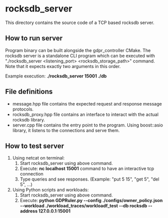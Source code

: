 # rocksdb_server

This directory contains the source code of a TCP based rocksdb server. 

## How to run server

Program binary can be built alongside the gdpr_controller CMake. The rocksdb server is a standalone CLI program which can be executed with "./rocksdb_server <listening_port> <rocksdb_storage_path>" command. Note that it expects exactly two arguments in this order.

Example execution: **./rocksdb_server 15001 ./db**

## File definitions

* message.hpp file contains the expected request and response message protocols.
* rocksdb_proxy.hpp file contains an interface to interact with the actual rocksdb library.
* server.cpp file contains the entry point to the program. Using boost::asio library, it listens to the connections and serve them.

## How to test server

1. Using netcat on terminal: 
    1. Start rocksdb_server using above command.
    2. Execute: **nc localhost 15001** command to have an interactive tcp connection
    3. Type queries and see responses. (Example: "put 5 15", "get 5", "del 5", ...)
2. Using Python scripts and workloads:
    1. Start rocksdb_server using above command.
    2. Execute: **python GDPRuler.py --config ./configs/owner_policy.json --workload ./workload_traces/workloadf_test --db rocksdb --address 127.0.0.1:15001**
